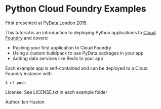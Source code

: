 Python Cloud Foundry Examples
=============================

First presented at [PyData London 2015](http://london.pydata.org).

This tutorial is an introduction to deploying Python applications
to [Cloud Foundry](http://cloudfoundry.org) and covers:

* Pushing your first application to Cloud Foundry
* Using a custom buildpack to use PyData packages in your app
* Adding data services like Redis to your app

Each example app is self-contained and can be deployed to a Cloud Foundry
instance with

    $ cf push

License: See LICENSE.txt in each example folder

Author: Ian Huston
